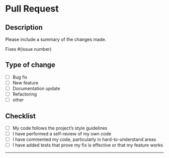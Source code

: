 # Pull Request

## Description
Please include a summary of the changes made.

Fixes #(issue number)

## Type of change
- [ ] Bug fix
- [ ] New feature
- [ ] Documentation update
- [ ] Refactoring
- [ ] other

## Checklist
- [ ] My code follows the project’s style guidelines
- [ ] I have performed a self-review of my own code
- [ ] I have commented my code, particularly in hard-to-understand areas
- [ ] I have added tests that prove my fix is effective or that my feature works
****
